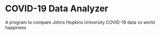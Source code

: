 # COVID-19 Data Analyzer
A program to compare Johns Hopkins University COVID-19 data vs world happiness
